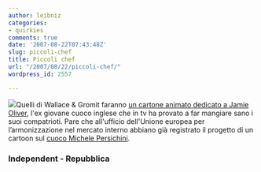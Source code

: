 ```yaml
---
author: leibniz
categories:
- quirkies
comments: true
date: '2007-08-22T07:43:48Z'
slug: piccoli-chef
title: Piccoli chef
url: "/2007/08/22/piccoli-chef/"
wordpress_id: 2557

---
```

![](https://newsimg.bbc.co.uk/media/images/44069000/jpg/_44069175_oliver_pa203i.jpg)Quelli di Wallace & Gromit faranno [un cartone animato dedicato a Jamie Oliver](https://news.independent.co.uk/media/article2883861.ece), l'ex giovane cuoco inglese che in tv ha provato a far mangiare sano i suoi compatrioti. Pare che all'ufficio dell'Unione europea per l’armonizzazione nel mercato interno abbiano già registrato il progetto di un cartoon sul [cuoco Michele Persichini](https://www.repubblica.it/online/sessi_stili/pasta/porta/porta.html).

### Independent - Repubblica
